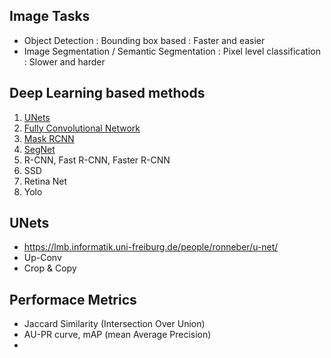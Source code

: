 
## Image Tasks
- Object Detection : Bounding box based : Faster and easier
- Image Segmentation / Semantic Segmentation : Pixel level classification : Slower and harder

## Deep Learning based methods
1. [UNets](https://paperswithcode.com/method/u-net)
2. [Fully Convolutional Network](https://paperswithcode.com/paper/fully-convolutional-networks-for-semantic)
3. [Mask RCNN](https://paperswithcode.com/paper/mask-r-cnn)
4. [SegNet](https://paperswithcode.com/method/segnet)
5. R-CNN, Fast R-CNN, Faster R-CNN
6. SSD
7. Retina Net
8. Yolo


## UNets
- https://lmb.informatik.uni-freiburg.de/people/ronneber/u-net/
- Up-Conv
- Crop & Copy

## Performace Metrics
- Jaccard Similarity (Intersection Over Union)
- AU-PR curve, mAP (mean Average Precision) 
- 